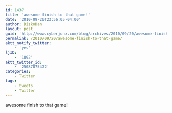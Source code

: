 ```yaml
---
id: 1437
title: 'awesome finish to that game!'
date: '2010-09-20T23:56:05-04:00'
author: DizkoDan
layout: post
guid: 'http://www.cyberjunx.com/blog/archives/2010/09/20/awesome-finish-to-that-game/'
permalink: /2010/09/20/awesome-finish-to-that-game/
aktt_notify_twitter:
    - 'yes'
ljID:
    - '1092'
aktt_twitter_id:
    - '25087875472'
categories:
    - Twitter
tags:
    - tweets
    - Twitter
---
```


awesome finish to that game!